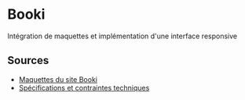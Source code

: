 # Booki
Intégration de maquettes et implémentation d'une interface responsive
## Sources
* [Maquettes du site Booki](https://www.figma.com/file/9LYcZgn4ECqTHUXIIp58O9/Maquettes-Booki-(desktop%2C-mobile%2C-tablette)-(Copy)?node-id=349%3A0&t=7aLxwgmpEo0oZNqY-0)
* [Spécifications et contraintes techniques](specifications_et_contraintes.pdf) 